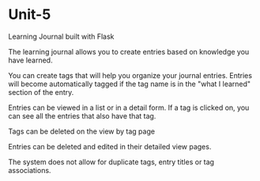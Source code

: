 # Unit-5
 Learning Journal built with Flask
 
 The learning journal allows you to create entries based on knowledge you have learned.
 
 You can create tags that will help you organize your journal entries.  Entries will become automatically 
 tagged if the tag name is in the "what I learned" section of the entry.  
 
 Entries can be viewed in a list or in a detail form.  If a tag is clicked on, you can see all the entries
 that also have that tag.  
 
 Tags can be deleted on the view by tag page
 
 Entries can be deleted and edited in their detailed view pages.  
 
 The system does not allow for duplicate tags, entry titles or tag associations.  
